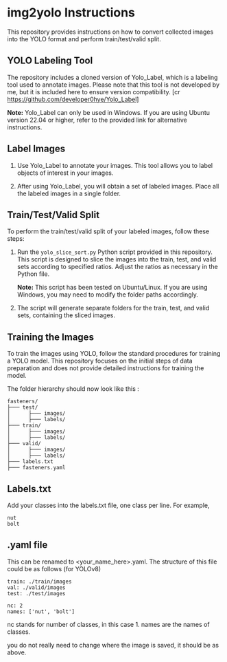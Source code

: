 # img2yolo Instructions

This repository provides instructions on how to convert collected images into the YOLO format and perform train/test/valid split.

## YOLO Labeling Tool

The repository includes a cloned version of Yolo_Label, which is a labeling tool used to annotate images. Please note that this tool is not developed by me, but it is included here to ensure version compatibility. [cr https://github.com/developer0hye/Yolo_Label]   

**Note:** Yolo_Label can only be used in Windows. If you are using Ubuntu version 22.04 or higher, refer to the provided link for alternative instructions.

## Label Images

1. Use Yolo_Label to annotate your images. This tool allows you to label objects of interest in your images.

2. After using Yolo_Label, you will obtain a set of labeled images. Place all the labeled images in a single folder.

## Train/Test/Valid Split

To perform the train/test/valid split of your labeled images, follow these steps:

1. Run the `yolo_slice_sort.py` Python script provided in this repository. This script is designed to slice the images into the train, test, and valid sets according to specified ratios. Adjust the ratios as necessary in the Python file.

   **Note:** This script has been tested on Ubuntu/Linux. If you are using Windows, you may need to modify the folder paths accordingly.

2. The script will generate separate folders for the train, test, and valid sets, containing the sliced images.

## Training the Images

To train the images using YOLO, follow the standard procedures for training a YOLO model. This repository focuses on the initial steps of data preparation and does not provide detailed instructions for training the model.

The folder hierarchy should now look like this :
```
fasteners/
├─── test/
│      ├─── images/
│      ├─── labels/
├─── train/
│      ├─── images/
│      ├─── labels/
├─── valid/
│      ├─── images/
│      ├─── labels/
├─── labels.txt
├─── fasteners.yaml

```

## Labels.txt

Add your classes into the labels.txt file, one class per line. For example,
```
nut
bolt
```

## .yaml file

This can be renamed to <your_name_here>.yaml. The structure of this file could be as follows (for YOLOv8)
```
train: ./train/images
val: ./valid/images
test: ./test/images

nc: 2
names: ['nut', 'bolt']
```

nc stands for number of classes, in this case 1. 
names are the names of classes.

you do not really need to change where the image is saved, it should be as above.
